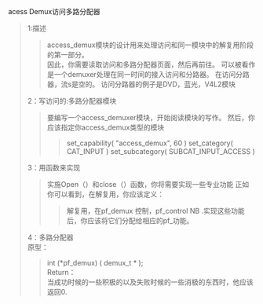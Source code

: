 acess Demux访问多路分配器
>1:描述
>> access_demux模块的设计用来处理访问和同一模块中的解复用阶段的第一部分。        
 因此，你需要读取访问和多路分配器页面，然后再前往。
 可以被看作是一个demuxer处理在同一时间的接入访问和分路器。
 在访问分路器，流s是空的。
 访问分路器的例子是DVD，蓝光，V4L2模块  
>         
>2：写访问的:多路分配器模块 
>>要编写一个access_demuxer模块，开始阅读模块的写作。
>>然后，你应该指定你access_demux类型的模块
>>>set_capability( "access_demux", 60 )
>>>set_category( CAT_INPUT )
>>>set_subcategory( SUBCAT_INPUT_ACCESS ) 
>             
>3：用函数来实现          
>>实施Open（）和close（）函数，你将需要实现一些专业功能
 正如你可以看到，在解复用，你应该定义：
>>>解复用，在pf_demux
>>>控制，pf_control NB
>>.实现这些功能后，你应该将它们分配给相应的pf_功能。
>    
>4：多路分配器   
>原型：  
>>int (*pf_demux)  ( demux_t * );    
>>Return：   
>>当成功时候的一些积极的以及失败时候的一些消极的东西时，他应该返回0.

